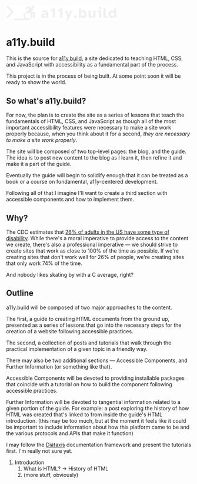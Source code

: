 <img src="./public/assets/images/a11y.build-text.svg" width="300">

# a11y.build
This is the source for [a11y.build](https://a11y.build), a site dedicated to teaching HTML, CSS, and JavaScript with accessibility as a fundamental part of the process.

This project is in the process of being built. At some point soon it will be ready to show the world.

## So what's a11y.build?
For now, the plan is to create the site as a series of lessons that teach the fundamentals of HTML, CSS, and JavaScript as though all of the most important accessibility features were necessary to make a site work properly because, when you think about it for a second, _they are necessary to make a site work properly_.

The site will be composed of two top-level pages: the blog, and the guide. The idea is to post new content to the blog as I learn it, then refine it and make it a part of the guide.

Eventually the guide will begin to solidify enough that it can be treated as a book or a course on fundamental, a11y-centered development.

Following all of that I imagine I'll want to create a third section with accessible components and how to implement them.

## Why?

The CDC estimates that [26% of adults in the US have some type of disability](https://www.cdc.gov/ncbddd/disabilityandhealth/infographic-disability-impacts-all.html). While there's a moral imperative to provide access to the content we create, there's also a professional imperative — we should strive to create sites that work as close to 100% of the time as possible. If we're creating sites that don't work well for 26% of people, we're creating sites that only work 74% of the time.

And nobody likes skating by with a C average, right?

## Outline
a11y.build will be composed of two major approaches to the content. 

The first, a guide to creating HTML documents from the ground up, presented as a series of lessons that go into the necessary steps for the creation of a website following accessible practices.

The second, a collection of posts and tutorials that walk through the practical implementation of a given topic in a friendly way.

There may also be two additional sections — Accessible Components, and Further Information (or something like that).

Accessible Components will be devoted to providing installable packages that coincide with a tutorial on how to build the component following accessible practices.

Further Information will be devoted to tangential information related to a given portion of the guide. For example: a post exploring the history of how HTML was created that's linked to from inside the guide's HTML introduction. (this may be too much, but at the moment it feels like it could be important to include information about how this platform came to be and the various protocols and APIs that make it function)

I may follow the [Diátaxis](https://diataxis.fr/) documentation framework and present the tutorials first. I'm really not sure yet.

1. Introduction
   1. What is HTML? -> History of HTML
   2. (more stuff, obviously)